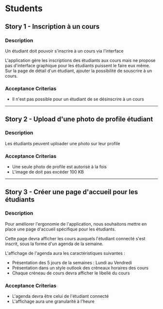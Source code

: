 Students
====

## Story 1 - Inscription à un cours
### Description
Un étudiant doit pouvoir s'inscrire à un cours via l'interface

L'application gère les inscriptions des étudiants aux cours mais ne propose pas d'interface graphique pour les étudiants puissent le faire eux même.
Sur la page de détail d'un étudiant, ajouter la possibilité de souscrire à un cours.

### Acceptance Criterias
* Il n'est pas possible pour un étudiant de se désinscrire à un cours

---

## Story 2 - Upload d'une photo de profile étudiant
### Description
Les étudiants peuvent uploader une photo sur leur profile

### Acceptance Criterias
* Une seule photo de profile est autorisé à la fois
* L'image de doit pas excéder 100 KB

---

## Story 3 - Créer une page d'accueil pour les étudiants
### Description
Pour améliorer l'ergonomie de l'application, nous souhaitons mettre en place une page d'accueil spécifique pour les étudiants.

Cette page devra afficher les cours auxquels l'étudiant connecté s'est inscrit, sous la forme d'un agenda de la semaine.

L'affichage de l'agenda aura les caractéristiques suivantes :
* Présentation des 5 jours de la semaines : Lundi au Vendredi
* Présentation dans un style outlook des créneaux horaires des cours
* Chaque créneau de cours devra afficher le libellé du cours

### Acceptance Criterias
* L'agenda devra être celui de l'étudiant connecté
* L'affichage aura une granularité à l'heure
